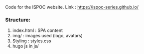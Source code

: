 Code for the ISPOC website. Link : https://ispoc-series.github.io/

### Structure:
1) index.html : SPA content
2) img/ : images used (logo, avatars)
3) Styling : styles.css
4) hugo js in js/
